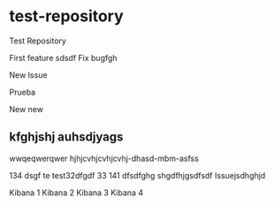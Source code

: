 # test-repository
Test Repository

First feature
sdsdf
Fix bugfgh

New Issue

Prueba

New new

kfghjshj auhsdjyags
-------------------
wwqeqwerqwer
hjhjcvhjcvhjcvhj-dhasd-mbm-asfss

134
dsgf
te
test32dfgdf
33
141
dfsdfghg
shgdfhjgsdfsdf
Issuejsdhghjd

Kibana 1
Kibana 2
Kibana 3
Kibana 4
